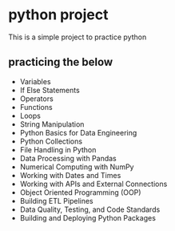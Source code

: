 # python project

This is a simple project to practice python

## practicing the below
* Variables
* If Else Statements
* Operators
* Functions
* Loops
* String Manipulation
* Python Basics for Data Engineering
* Python Collections
* File Handling in Python
* Data Processing with Pandas
* Numerical Computing with NumPy
* Working with Dates and Times
* Working with APIs and External Connections
* Object Oriented Programming (OOP)
* Building ETL Pipelines
* Data Quality, Testing, and Code Standards
* Building and Deploying Python Packages
